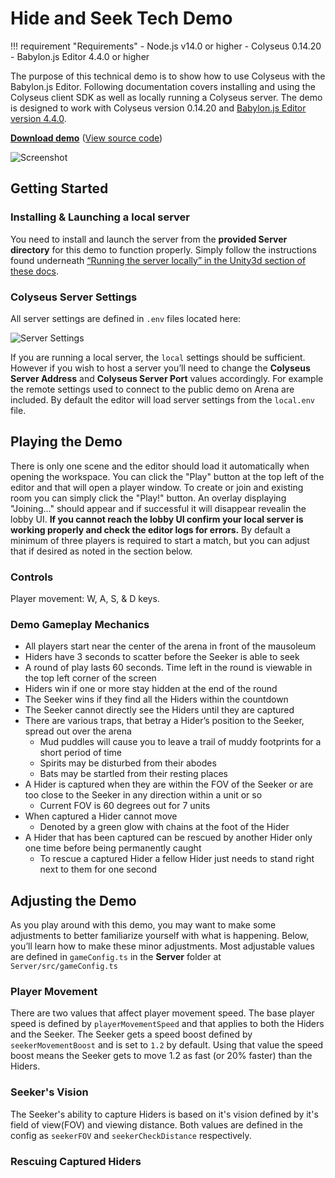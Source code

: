 # Hide and Seek Tech Demo

!!! requirement "Requirements"
    - Node.js v14.0 or higher
    - Colyseus 0.14.20
    - Babylon.js Editor 4.4.0 or higher

The purpose of this technical demo is to show how to use Colyseus with the Babylon.js Editor. Following documentation covers installing and using the Colyseus client SDK as well as locally running a Colyseus server. The demo is designed to work with Colyseus version 0.14.20 and [Babylon.js Editor version 4.4.0](http://editor.babylonjs.com/).

**[Download demo](https://github.com/colyseus/babylonjs-hide-and-seek/archive/master.zip)** ([View source code](https://github.com/colyseus/babylonjs-hide-and-seek/))

![Screenshot](shooting-gallery/screenshot.png)

## Getting Started

### Installing & Launching a local server

You need to install and launch the server from the **provided Server directory** for this demo to function properly. Simply follow the instructions found underneath [“Running the server locally” in the Unity3d section of these docs](/getting-started/unity3d-client/#running-the-server-locally). 

### Colyseus Server Settings

All server settings are defined in `.env` files located here:

![Server Settings](common-images/scriptable-object.png)

If you are running a local server, the `local` settings should be sufficient. However if you wish to host a server you’ll need to change the **Colyseus Server Address** and **Colyseus Server Port** values accordingly. For example the remote settings used to connect to the public demo on Arena are included.
By default the editor will load server settings from the `local.env` file.

## Playing the Demo

There is only one scene and the editor should load it automatically when opening the workspace. You can click the "Play" button at the top left of the editor and that will open a player window. To create or join and existing room you can simply click the "Play!" button. An overlay displaying "Joining..." should appear and if successful it will disappear revealin the lobby UI. **If you cannot reach the lobby UI confirm your local server is working properly and check the editor logs for errors.**
By default a minimum of three players is required to start a match, but you can adjust that if desired as noted in the section below.

### Controls
Player movement: W, A, S, & D keys.

### Demo Gameplay Mechanics
- All players start near the center of the arena in front of the mausoleum
- Hiders have 3 seconds to scatter before the Seeker is able to seek
- A round of play lasts 60 seconds. Time left in the round is viewable in the top left corner of the screen
- Hiders win if one or more stay hidden at the end of the round
- The Seeker wins if they find all the Hiders within the countdown
- The Seeker cannot directly see the Hiders until they are captured
- There are various traps, that betray a Hider’s position to the Seeker, spread out over the arena
    - Mud puddles will cause you to leave a trail of muddy footprints for a short period of time
    - Spirits may be disturbed from their abodes
    - Bats may be startled from their resting places
- A Hider is captured when they are within the FOV of the Seeker or are too close to the Seeker in any direction within a unit or so
    - Current FOV is 60 degrees out for 7 units
- When captured a Hider cannot move
    - Denoted by a green glow with chains at the foot of the Hider
- A Hider that has been captured can be rescued by another Hider only one time before being permanently caught
    - To rescue a captured Hider a fellow Hider just needs to stand right next to them for one second

## Adjusting the Demo

As you play around with this demo, you may want to make some adjustments to better familiarize yourself with what is happening. Below, you’ll learn how to make these minor adjustments. Most adjustable values are defined in `gameConfig.ts` in the **Server** folder at `Server/src/gameConfig.ts`

### Player Movement

There are two values that affect player movement speed. The base player speed is defined by `playerMovementSpeed` and that applies to both the Hiders and the Seeker. The Seeker gets a speed boost defined by `seekerMovementBoost` and is set to `1.2` by default. Using that value the speed boost means the Seeker gets to move 1.2 as fast (or 20% faster) than the Hiders.

### Seeker's Vision

The Seeker's ability to capture Hiders is based on it's vision defined by it's field of view(FOV) and viewing distance. Both values are defined in the config as `seekerFOV` and `seekerCheckDistance` respectively.

### Rescuing Captured Hiders


